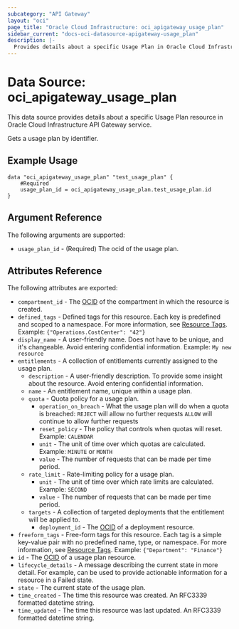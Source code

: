 ```yaml
---
subcategory: "API Gateway"
layout: "oci"
page_title: "Oracle Cloud Infrastructure: oci_apigateway_usage_plan"
sidebar_current: "docs-oci-datasource-apigateway-usage_plan"
description: |-
  Provides details about a specific Usage Plan in Oracle Cloud Infrastructure API Gateway service
---
```


# Data Source: oci_apigateway_usage_plan
This data source provides details about a specific Usage Plan resource in Oracle Cloud Infrastructure API Gateway service.

Gets a usage plan by identifier.

## Example Usage

```hcl
data "oci_apigateway_usage_plan" "test_usage_plan" {
	#Required
	usage_plan_id = oci_apigateway_usage_plan.test_usage_plan.id
}
```

## Argument Reference

The following arguments are supported:

* `usage_plan_id` - (Required) The ocid of the usage plan.


## Attributes Reference

The following attributes are exported:

* `compartment_id` - The [OCID](https://docs.cloud.oracle.com/iaas/Content/General/Concepts/identifiers.htm) of the compartment in which the resource is created. 
* `defined_tags` - Defined tags for this resource. Each key is predefined and scoped to a namespace. For more information, see [Resource Tags](https://docs.cloud.oracle.com/iaas/Content/General/Concepts/resourcetags.htm).  Example: `{"Operations.CostCenter": "42"}` 
* `display_name` - A user-friendly name. Does not have to be unique, and it's changeable. Avoid entering confidential information.  Example: `My new resource` 
* `entitlements` - A collection of entitlements currently assigned to the usage plan. 
	* `description` - A user-friendly description. To provide some insight about the resource. Avoid entering confidential information. 
	* `name` - An entitlement name, unique within a usage plan. 
	* `quota` - Quota policy for a usage plan. 
		* `operation_on_breach` - What the usage plan will do when a quota is breached: `REJECT` will allow no further requests `ALLOW` will continue to allow further requests 
		* `reset_policy` - The policy that controls when quotas will reset. Example: `CALENDAR` 
		* `unit` - The unit of time over which quotas are calculated. Example: `MINUTE` or `MONTH` 
		* `value` - The number of requests that can be made per time period. 
	* `rate_limit` - Rate-limiting policy for a usage plan. 
		* `unit` - The unit of time over which rate limits are calculated. Example: `SECOND` 
		* `value` - The number of requests that can be made per time period. 
	* `targets` - A collection of targeted deployments that the entitlement will be applied to. 
		* `deployment_id` - The [OCID](https://docs.cloud.oracle.com/iaas/Content/General/Concepts/identifiers.htm) of a deployment resource. 
* `freeform_tags` - Free-form tags for this resource. Each tag is a simple key-value pair with no predefined name, type, or namespace. For more information, see [Resource Tags](https://docs.cloud.oracle.com/iaas/Content/General/Concepts/resourcetags.htm).  Example: `{"Department": "Finance"}` 
* `id` - The [OCID](https://docs.cloud.oracle.com/iaas/Content/General/Concepts/identifiers.htm) of a usage plan resource. 
* `lifecycle_details` - A message describing the current state in more detail. For example, can be used to provide actionable information for a resource in a Failed state. 
* `state` - The current state of the usage plan.
* `time_created` - The time this resource was created. An RFC3339 formatted datetime string.
* `time_updated` - The time this resource was last updated. An RFC3339 formatted datetime string.

